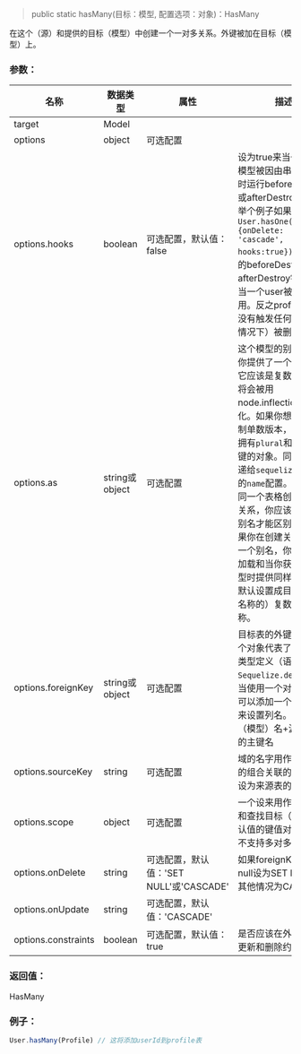 > public static hasMany(目标：模型, 配置选项：对象)：HasMany

在这个（源）和提供的目标（模型）中创建一个一对多关系。外键被加在目标（模型）上。

### 参数：
名称 | 数据类型 | 属性 | 描述
-- | -- | -- | --
target | Model
options | object | 可选配置
options.hooks | boolean | 可选配置，默认值：false | 设为true来当一个关系模型被因由串联而删除时运行beforeDestory或afterDestroy钩子。举个例子如果`User.hasOne(Profile, {onDelete: 'cascade', hooks:true})`，profile的beforeDestory或afterDestroy钩子会在当一个user被删除时调用。反之profile将会在没有触发任何钩子（的情况下）被删除
options.as | string或object | 可选配置 | 这个模型的别名。如果你提供了一个字符串，它应该是复数的，然后将会被用node.inflection单数化。如果你想要自己控制单数版本，提供一个拥有`plural`和`singular`键的对象。同样可见传递给`sequelize.define`的`name`配置。如果你为同一个表格创建了多个关系，你应该提供一个别名才能区别它们。如果你在创建关联时提供一个别名，你需要在预加载和当你获取关联模型时提供同样的别名。默认设置成目标（模型名称的）复数形式的名称。
options.foreignKey | string或object | 可选配置 | 目标表的外键名称或一个对象代表了外键列的类型定义（语法参见`Sequelize.define`）。当使用一个对象时，你可以添加一个`name`属性来设置列名。默认为源（模型）名+源（模型）的主键名
options.sourceKey | string | 可选配置 | 域的名字用作来源表里的组合关联的键。默认设为来源表的主键。
options.scope | object | 可选配置 | 一个设来用作关系创建和查找目标（模型）默认值的键值对。（sqlite不支持多对多）
options.onDelete | string | 可选配置，默认值：'SET NULL'或'CASCADE' | 如果foreignKey允许null设为SET NULL，其他情况为CASCADE
options.onUpdate | string | 可选配置，默认值：'CASCADE'
options.constraints | boolean | 可选配置，默认值：true | 是否应该在外键上启用更新和删除约束。

### 返回值：
HasMany

### 例子：
```js
User.hasMany(Profile) // 这将添加userId到profile表
```
